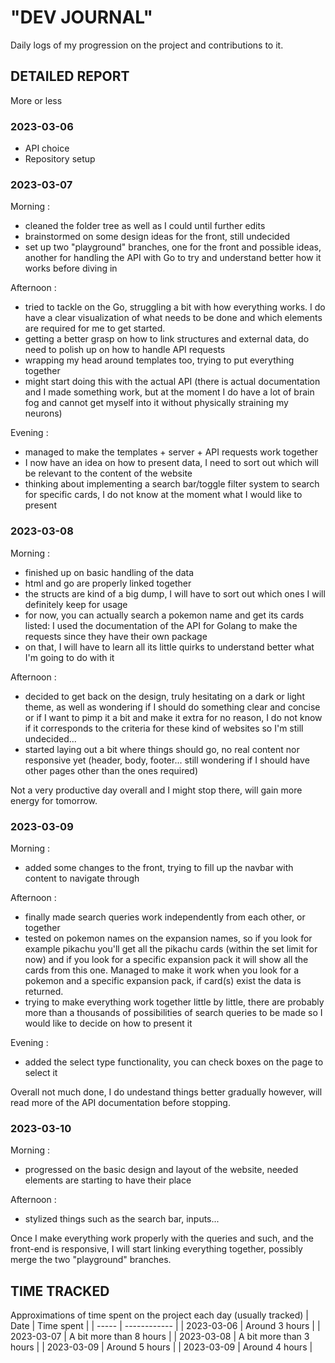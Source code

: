 # "DEV JOURNAL"
Daily logs of my progression on the project and contributions to it.

## DETAILED REPORT
More or less
### 2023-03-06
- API choice
- Repository setup

### 2023-03-07
Morning :
- cleaned the folder tree as well as I could until further edits
- brainstormed on some design ideas for the front, still undecided
- set up two "playground" branches, one for the front and possible ideas, another for handling the API with Go to try and understand better how it works before diving in

Afternoon :
- tried to tackle on the Go, struggling a bit with how everything works. I do have a clear visualization of what needs to be done and which elements are required for me to get started.
- getting a better grasp on how to link structures and external data, do need to polish up on how to handle API requests
- wrapping my head around templates too, trying to put everything together
- might start doing this with the actual API (there is actual documentation and I made something work, but at the moment I do have a lot of brain fog and cannot get myself into it without physically straining my neurons)

Evening :
- managed to make the templates + server + API requests work together
- I now have an idea on how to present data, I need to sort out which will be relevant to the content of the website
- thinking about implementing a search bar/toggle filter system to search for specific cards, I do not know at the moment what I would like to present

### 2023-03-08
Morning :
- finished up on basic handling of the data
- html and go are properly linked together
- the structs are kind of a big dump, I will have to sort out which ones I will definitely keep for usage
- for now, you can actually search a pokemon name and get its cards listed: I used the documentation of the API for Golang to make the requests since they have their own package
- on that, I will have to learn all its little quirks to understand better what I'm going to do with it

Afternoon :
- decided to get back on the design, truly hesitating on a dark or light theme, as well as wondering if I should do something clear and concise or if I want to pimp it a bit and make it extra for no reason, I do not know if it corresponds to the criteria for these kind of websites so I'm still undecided...
- started laying out a bit where things should go, no real content nor responsive yet (header, body, footer... still wondering if I should have other pages other than the ones required)



Not a very productive day overall and I might stop there, will gain more energy for tomorrow.

### 2023-03-09
Morning :
- added some changes to the front, trying to fill up the navbar with content to navigate through

Afternoon :
- finally made search queries work independently from each other, or together
- tested on pokemon names on the expansion names, so if you look for example pikachu you'll get all the pikachu cards (within the set limit for now) and if you look for a specific expansion pack it will show all the cards from this one. Managed to make it work when you look for a pokemon and a specific expansion pack, if card(s) exist the data is returned.
- trying to make everything work together little by little, there are probably more than a thousands of possibilities of search queries to be made so I would like to decide on how to present it

Evening :
- added the select type functionality, you can check boxes on the page to select it



Overall not much done, I do undestand things better gradually however, will read more of the API documentation before stopping.

### 2023-03-10
Morning :
- progressed on the basic design and layout of the website, needed elements are starting to have their place

Afternoon :
- stylized things such as the search bar, inputs...


Once I make everything work properly with the queries and such, and the front-end is responsive, I will start linking everything together, possibly merge the two "playground" branches.


## TIME TRACKED
Approximations of time spent on the project each day (usually tracked)
| Date  | Time spent |
| ----- | ------------ |
| 2023-03-06 | Around 3 hours |
| 2023-03-07 | A bit more than 8 hours |
| 2023-03-08 | A bit more than 3 hours |
| 2023-03-09 | Around 5 hours |
| 2023-03-09 | Around 4 hours |
